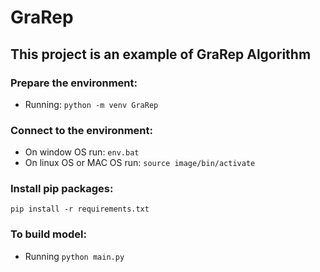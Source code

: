# GraRep

## This project is an example of GraRep Algorithm

### Prepare the environment:

- Running: `python -m venv GraRep`

### Connect to the environment:

- On window OS run: `env.bat`
- On linux OS or MAC OS run: `source image/bin/activate`

### Install pip packages:

`pip install -r requirements.txt`

### To build model:

- Running `python main.py`
